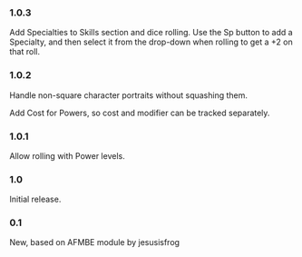 ### 1.0.3

Add Specialties to Skills section and dice rolling.  Use the Sp button to add a Specialty, and then select it from the drop-down when rolling to get a +2 on that roll.

### 1.0.2

Handle non-square character portraits without squashing them.

Add Cost for Powers, so cost and modifier can be tracked separately.

### 1.0.1

Allow rolling with Power levels.

### 1.0

Initial release.

### 0.1

New, based on AFMBE module by jesusisfrog
